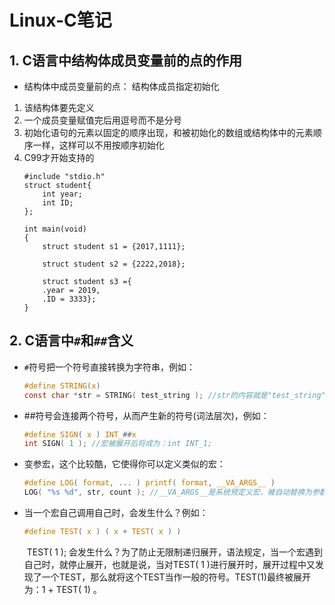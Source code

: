 # Linux-C笔记
## 1. C语言中结构体成员变量前的点的作用
- 结构体中成员变量前的点： 结构体成员指定初始化
1. 该结构体要先定义 
2. 一个成员变量赋值完后用逗号而不是分号 
3. 初始化语句的元素以固定的顺序出现，和被初始化的数组或结构体中的元素顺序一样，这样可以不用按顺序初始化 
4. C99才开始支持的
    ```
    #include "stdio.h"
    struct student{
        int year;
        int ID; 
    };

    int main(void)
    {
        struct student s1 = {2017,1111};
        
        struct student s2 = {2222,2018};
        
        struct student s3 ={
        .year = 2019, 
        .ID = 3333}; 
    }
    ```



## 2. C语言中`#`和`##`含义

- `#`符号把一个符号直接转换为字符串，例如：

  ```c
  #define STRING(x)
  const char *str = STRING( test_string ); //str的内容就是"test_string"，也就是说#会把其后的符号
  ```

- ##符号会连接两个符号，从而产生新的符号(词法层次)，例如：

  ```c
  #define SIGN( x ) INT_##x
  int SIGN( 1 ); //宏被展开后将成为：int INT_1;
  ```

- 变参宏，这个比较酷，它使得你可以定义类似的宏：

  ```c
  #define LOG( format, ... ) printf( format, __VA_ARGS__ )
  LOG( "%s %d", str, count ); //__VA_ARGS__是系统预定义宏，被自动替换为参数列表。
  ```

- 当一个宏自己调用自己时，会发生什么？例如：

  ```c
  #define TEST( x ) ( x + TEST( x ) )
  ```

  ​		TEST( 1 ); 会发生什么？为了防止无限制递归展开，语法规定，当一个宏遇到自己时，就停止展开，也就是说，当对TEST( 1 )进行展开时，展开过程中又发现了一个TEST，那么就将这个TEST当作一般的符号。TEST(1)最终被展开为：1 + TEST( 1) 。